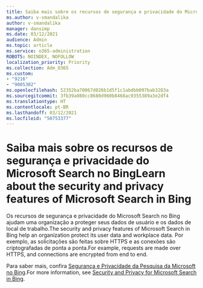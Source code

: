 ```yaml
---
title: Saiba mais sobre os recursos de segurança e privacidade do Microsoft Search no Bing
ms.author: v-smandalika
author: v-smandalika
manager: dansimp
ms.date: 03/12/2021
audience: Admin
ms.topic: article
ms.service: o365-administration
ROBOTS: NOINDEX, NOFOLLOW
localization_priority: Priority
ms.collection: Adm_O365
ms.custom:
- "9216"
- "9005302"
ms.openlocfilehash: 52352ba70067d026b1d5f1c1abdbb097bab3283a
ms.sourcegitcommit: 3fb39a080cc8680d960b8468ac9355389a3e2df4
ms.translationtype: HT
ms.contentlocale: pt-BR
ms.lasthandoff: 03/12/2021
ms.locfileid: "50753377"
---
```

# <a name="learn-about-the-security-and-privacy-features-of-microsoft-search-in-bing"></a><span data-ttu-id="a6c32-102">Saiba mais sobre os recursos de segurança e privacidade do Microsoft Search no Bing</span><span class="sxs-lookup"><span data-stu-id="a6c32-102">Learn about the security and privacy features of Microsoft Search in Bing</span></span>

<span data-ttu-id="a6c32-103">Os recursos de segurança e privacidade do Microsoft Search no Bing ajudam uma organização a proteger seus dados de usuário e os dados de local de trabalho.</span><span class="sxs-lookup"><span data-stu-id="a6c32-103">The security and privacy features of Microsoft Search in Bing help an organization protect its user data and workplace data.</span></span> <span data-ttu-id="a6c32-104">Por exemplo, as solicitações são feitas sobre HTTPS e as conexões são criptografadas de ponta a ponta.</span><span class="sxs-lookup"><span data-stu-id="a6c32-104">For example, requests are made over HTTPS, and connections are encrypted from end to end.</span></span>

<span data-ttu-id="a6c32-105">Para saber mais, confira [Segurança e Privacidade da Pesquisa da Microsoft no Bing](https://docs.microsoft.com/microsoftsearch/security-for-search).</span><span class="sxs-lookup"><span data-stu-id="a6c32-105">For more information, see [Security and Privacy for Microsoft Search in Bing](https://docs.microsoft.com/microsoftsearch/security-for-search).</span></span>
